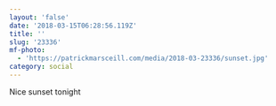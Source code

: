 ```yaml
---
layout: 'false'
date: '2018-03-15T06:28:56.119Z'
title: ''
slug: '23336'
mf-photo:
  - 'https://patrickmarsceill.com/media/2018-03-23336/sunset.jpg'
category: social
---
```

Nice sunset tonight
